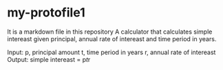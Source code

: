 # my-protofile1
It is a markdown file in this repository
A calculator that calculates simple intereast given principal, annual rate of intereast and time period in years.

Input:
  p, principal amount
  t, time period in years
   r, annual rate of intereast
Output:
  simple intereast = p*t*r
